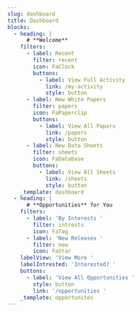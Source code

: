 ```yaml
---
slug: dashboard
title: Dashboard
blocks:
  - heading: |
      # **Welcome**
    filters:
      - label: Recent
        filter: recent
        icon: FaClock
        buttons:
          - label: View Full Activity
            link: /my-activity
            style: button
      - label: New White Papers
        filter: papers
        icon: FaPaperclip
        buttons:
          - label: View All Papers
            link: /papers
            style: button
      - label: New Data Sheets
        filter: sheets
        icon: FaDatabase
        buttons:
          - label: View All Sheets
            link: /sheets
            style: button
    _template: dashboard
  - heading: |
      # **Opportunities** for You
    filters:
      - label: 'By Interests '
        filter: intrests
        icon: FaTag
      - label: 'New Releases '
        filter: new
        icon: FaStar
    labelView: 'View More '
    labelIntrested: 'Interested? '
    buttons:
      - label: 'View All Opportunities '
        style: button
        link: '/opportunities '
    _template: opportunites
---
```


